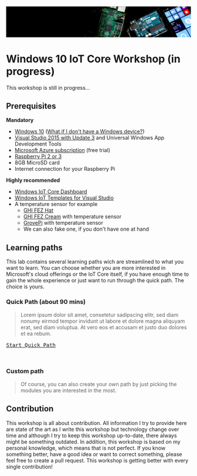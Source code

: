 ![Header](/Misc/header.jpg)

# Windows 10 IoT Core Workshop (in progress)
This workshop is still in progress...

## Prerequisites
**Mandatory**
- [Windows 10](https://www.microsoft.com/windows) ([What if I don't have a Windows device?](../../wiki/What-if-I-don‘t-have-Windows-device%3F))
- [Visual Studio 2015 with Update 3](https://www.visualstudio.com/products/visual-studio-community-vs) and Universal Windows App Development Tools
- [Microsoft Azure subscription](https://azure.microsoft.com/en-us/free/) (free trial)
- [Raspberry Pi 2 or 3](https://www.raspberrypi.org/products/raspberry-pi-3-model-b/)
- 8GB MicroSD card
- Internet connection for your Raspberry Pi

**Highly recommended**
- [Windows IoT Core Dashboard](https://developer.microsoft.com/en-us/windows/iot/downloads)
- [Windows IoT Templates for Visual Studio](https://visualstudiogallery.msdn.microsoft.com/55b357e1-a533-43ad-82a5-a88ac4b01dec)
- A temperature sensor for example
  - [GHI FEZ Hat](https://www.ghielectronics.com/catalog/product/500)
  - [GHI FEZ Cream](https://www.ghielectronics.com/catalog/product/541) with temperature sensor
  - [GrovePi](http://www.dexterindustries.com/GrovePi/) with temperature sensor
  - We can also fake one, if you don't have one at hand

## Learning paths
This lab contains several learning paths wich are streamlined to what you want to learn. You can choose whether you are more interested in Microsoft's cloud offerings or the IoT Core itself, if you have enough time to gain the whole experience or just want to run through the quick path. The choice is yours.

### Quick Path (about 90 mins)

> Lorem ipsum dolor sit amet, consetetur sadipscing elitr, sed diam nonumy eirmod tempor invidunt ut labore et dolore magna aliquyam erat, sed diam voluptua. At vero eos et accusam et justo duo dolores et ea rebum. 

<kbd>[Start Quick Path](/Paths/Quick)</kbd>

<br>

### Custom path
> Of course, you can also create your own path by just picking the modules you are interested in the most.

## Contribution
This workshop is all about contribution. All information I try to provide here are state of the art as I write this workshop but technology change over time and although I try to keep this workshop up-to-date, there always might be something outdated. In addition, this workshop is based on my personal knowledge, which means that is not perfect. If you know something better, have a good idea or want to correct something, please feel free to create a pull request. This workshop is getting better with every single contribution!
